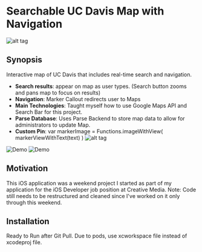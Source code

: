 # Searchable UC Davis Map with Navigation
![alt tag](https://github.com/fantaandcrackers/CM_Portfolio/blob/master/Illustrations/UCDMapIcon.png)
## Synopsis

Interactive map of UC Davis that includes real-time search and navigation.
- **Search results**: appear on map as user types. (Search button zooms and pans map to focus on results)
- **Navigation**: Marker Callout redirects user to Maps 
- **Main Technologies**: Taught myself how to use Google Maps API and Search Bar for this project.
- **Parse Database**: Uses Parse Backend to store map data to allow for administrators to update Map.
- **Custom Pin**: var markerImage = Functions.imageWithView( markerViewWithText(text) )
![alt tag](https://github.com/fantaandcrackers/CM_Portfolio/blob/master/Illustrations/MakeMarker.png)

![Demo](http://giant.gfycat.com/LateGranularFossa.gif)
![Demo](http://www.gfycat.com/UnevenHollowFantail.gif)

<!-- ## Code Example

Show what the library does as concisely as possible, developers should be able to figure out **how** your project solves their problem by looking at the code example. Make sure the API you are showing off is obvious, and that your code is short and concise. -->

## Motivation

This iOS application was a weekend project I started as part of my application for the iOS Developer job position at Creative Media. Note: Code still needs to be restructured and cleaned since I've worked on it only through this weekend.

## Installation

Ready to Run after Git Pull.
Due to pods, use xcworkspace file instead of xcodeproj file.